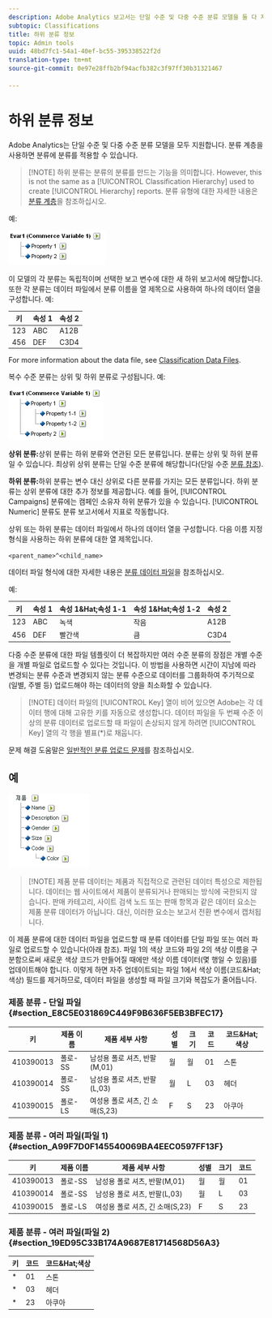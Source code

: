 ```yaml
---
description: Adobe Analytics 보고서는 단일 수준 및 다중 수준 분류 모델을 둘 다 지원합니다. 분류 계층을 사용하면 분류에 분류를 적용할 수 있습니다.
subtopic: Classifications
title: 하위 분류 정보
topic: Admin tools
uuid: 48bd7fc1-54a1-40ef-bc55-395338522f2d
translation-type: tm+mt
source-git-commit: 0e97e28ffb2bf94acfb382c3f97ff30b31321467

---
```



# 하위 분류 정보

Adobe Analytics는 단일 수준 및 다중 수준 분류 모델을 모두 지원합니다. 분류 계층을 사용하면 분류에 분류를 적용할 수 있습니다.

> [!NOTE] 하위 분류는 분류의 분류를 만드는 기능을 의미합니다. However, this is not the same as a [!UICONTROL Classification Hierarchy] used to create [!UICONTROL Hierarchy] reports. 분류 유형에 대한 자세한 내용은 [분류 계층](classification-hierarchies.md)을 참조하십시오.

예:

![](assets/single-level-popup-C.png)

이 모델의 각 분류는 독립적이며 선택한 보고 변수에 대한 새 하위 보고서에 해당합니다. 또한 각 분류는 데이터 파일에서 분류 이름을 열 제목으로 사용하여 하나의 데이터 열을 구성합니다. 예:

| 키 | 속성 1 | 속성 2 |
|---|---|---|
| 123 | ABC | A12B |
| 456 | DEF | C3D4 |

For more information about the data file, see [Classification Data Files](/help/components/c-classifications2/c-classifications-importer/c-saint-data-files.md).

복수 수준 분류는 상위 및 하위 분류로 구성됩니다. 예:

![](assets/Multi-Level-Class-popup.png)

**상위 분류:**&#x200B;상위 분류는 하위 분류와 연관된 모든 분류입니다. 분류는 상위 및 하위 분류일 수 있습니다. 최상위 상위 분류는 단일 수준 분류에 해당합니다(단일 수준 [분류 참조](/help/components/c-classifications2/c-sub-classifications.md)).

**하위 분류:**&#x200B;하위 분류는 변수 대신 상위로 다른 분류를 가지는 모든 분류입니다. 하위 분류는 상위 분류에 대한 추가 정보를 제공합니다. 예를 들어, [!UICONTROL Campaigns] 분류에는 캠페인 소유자 하위 분류가 있을 수 있습니다. [!UICONTROL Numeric] 분류도 분류 보고서에서 지표로 작동합니다.

상위 또는 하위 분류는 데이터 파일에서 하나의 데이터 열을 구성합니다. 다음 이름 지정 형식을 사용하는 하위 분류에 대한 열 제목입니다.

`<parent_name>^<child_name>`

데이터 파일 형식에 대한 자세한 내용은 [분류 데이터 파일](/help/components/c-classifications2/c-classifications-importer/c-saint-data-files.md)을 참조하십시오.

예:

| 키 | 속성 1 | 속성 1&amp;Hat;속성 1-1 | 속성 1&amp;Hat;속성 1-2 | 속성 2 |
|---|---|---|---|---|
| 123 | ABC | 녹색 | 작음 | A12B |
| 456 | DEF | 빨간색 | 큼 | C3D4 |

다중 수준 분류에 대한 파일 템플릿이 더 복잡하지만 여러 수준 분류의 장점은 개별 수준을 개별 파일로 업로드할 수 있다는 것입니다. 이 방법을 사용하면 시간이 지남에 따라 변경되는 분류 수준과 변경되지 않는 분류 수준으로 데이터를 그룹화하여 주기적으로(일별, 주별 등) 업로드해야 하는 데이터의 양을 최소화할 수 있습니다.

> [!NOTE] 데이터 파일의 [!UICONTROL Key] 열이 비어 있으면 Adobe는 각 데이터 행에 대해 고유한 키를 자동으로 생성합니다. 데이터 파일을 두 번째 수준 이상의 분류 데이터로 업로드할 때 파일이 손상되지 않게 하려면 [!UICONTROL Key] 열의 각 행을 별표(*)로 채웁니다.

문제 해결 도움말은 [일반적인 분류 업로드 문제](https://marketing.adobe.com/resources/help/en_US/home/index.html#kb-common-saint-upload-issues)를 참조하십시오.

## 예

![](assets/sample-product-classifications.png)

>[!NOTE] 제품 분류 데이터는 제품과 직접적으로 관련된 데이터 특성으로 제한됩니다. 데이터는 웹 사이트에서 제품이 분류되거나 판매되는 방식에 국한되지 않습니다. 판매 카테고리, 사이트 검색 노드 또는 판매 항목과 같은 데이터 요소는 제품 분류 데이터가 아닙니다. 대신, 이러한 요소는 보고서 전환 변수에서 캡처됩니다.

이 제품 분류에 대한 데이터 파일을 업로드할 때 분류 데이터를 단일 파일 또는 여러 파일로 업로드할 수 있습니다(아래 참조). 파일 1의 색상 코드와 파일 2의 색상 이름을 구분함으로써 새로운 색상 코드가 만들어질 때에만 색상 이름 데이터(몇 행일 수 있음)를 업데이트해야 합니다. 이렇게 하면 자주 업데이트되는 파일 1에서 색상 이름(코드&amp;Hat;색상) 필드를 제거하므로, 데이터 파일을 생성할 때 파일 크기와 복잡도가 줄어듭니다.

### 제품 분류 - 단일 파일 {#section_E8C5E031869C449F9B636F5EB3BFEC17}

| 키 | 제품 이름 | 제품 세부 사항 | 성별 | 크기 | 코드 | 코드&amp;Hat;색상 |
|---|---|---|---|---|---|---|
| 410390013 | 폴로-SS | 남성용 폴로 셔츠, 반팔(M,01) | 월 | 월 | 01 | 스톤 |
| 410390014 | 폴로-SS | 남성용 폴로 셔츠, 반팔(L,03) | 월 | L | 03 | 헤더 |
| 410390015 | 폴로-LS | 여성용 폴로 셔츠, 긴 소매(S,23) | F | S | 23 | 아쿠아 |

### 제품 분류 - 여러 파일(파일 1) {#section_A99F7D0F145540069BA4EEC0597FF13F}

| 키 | 제품 이름 | 제품 세부 사항 | 성별 | 크기 | 코드 |
|---|---|---|---|---|---|
| 410390013 | 폴로-SS | 남성용 폴로 셔츠, 반팔(M,01) | 월 | 월 | 01 |
| 410390014 | 폴로-SS | 남성용 폴로 셔츠, 반팔(L,03) | 월 | L | 03 |
| 410390015 | 폴로-LS | 여성용 폴로 셔츠, 긴 소매(S,23) | F | S | 23 |

### 제품 분류 - 여러 파일(파일 2) {#section_19ED95C33B174A9687E81714568D56A3}

| 키 | 코드 | 코드&amp;Hat;색상 |
|---|---|---|
| * | 01 | 스톤 |
| * | 03 | 헤더 |
| * | 23 | 아쿠아 |
